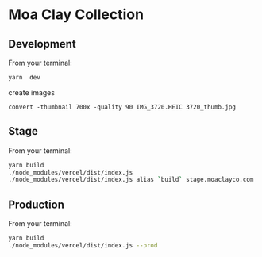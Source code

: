 # Moa Clay Collection

## Development

From your terminal:

```sh
yarn  dev
```

create images

```
convert -thumbnail 700x -quality 90 IMG_3720.HEIC 3720_thumb.jpg
```

## Stage

From your terminal:

```sh
yarn build
./node_modules/vercel/dist/index.js
./node_modules/vercel/dist/index.js alias `build` stage.moaclayco.com
```

## Production

From your terminal:

```sh
yarn build
./node_modules/vercel/dist/index.js --prod
```